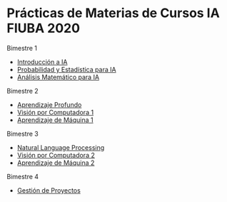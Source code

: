 # Prácticas de Materias de Cursos IA FIUBA 2020

Bimestre 1

- [Introducción a IA](intro_ai)
- [Probabilidad y Estadística para IA](prob_est)
- [Análisis Matemático para IA](mat_ai)

Bimestre 2

- [Aprendizaje Profundo](deep_learning)
- [Visión por Computadora 1](computer_vision_1)
- [Aprendizaje de Máquina 1](machine_learning_1)

Bimestre 3

- [Natural Language Processing](nlp)
- [Visión por Computadora 2](computer_vision_2)
- [Aprendizaje de Máquina 2](machine_learning_2)


Bimestre 4

- [Gestión de Proyectos ](gpi)